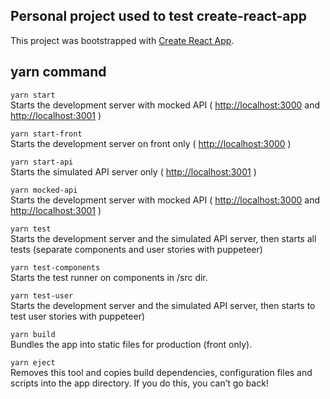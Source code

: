 Personal project used to test create-react-app
----

This project was bootstrapped with [Create React App](https://github.com/facebook/create-react-app).

## yarn command

`yarn start`  
Starts the development server with mocked API ( [http://localhost:3000](http://localhost:3000) and  [http://localhost:3001](http://localhost:3001) )

`yarn start-front`  
Starts the development server on front only ( [http://localhost:3000](http://localhost:3000) )

`yarn start-api`  
Starts the simulated API server only ( [http://localhost:3001](http://localhost:3001) )

`yarn mocked-api`  
Starts the development server with mocked API ( [http://localhost:3000](http://localhost:3000) and  [http://localhost:3001](http://localhost:3001) )

`yarn test`  
Starts the development server and the simulated API server, then starts all tests (separate components and user stories with puppeteer)

`yarn test-components`  
Starts the test runner on components in /src dir.

`yarn test-user`  
Starts the development server and the simulated API server, then starts to test user stories with puppeteer)

`yarn build`  
Bundles the app into static files for production (front only).

`yarn eject`  
Removes this tool and copies build dependencies, configuration files
and scripts into the app directory. If you do this, you can’t go back!


